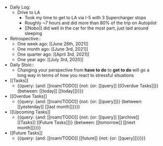 - Daily Log:
    - Drive to LA
        - Took my time to get to LA via I-5 with 3 Supercharger stops
        - Roughly ~7 hours and did more than 80% of the trip on Autopilot
        - [[Nobo]] did well in the car for the most part, just laid around sleeping
- Retrospective::
    - One week ago: [[June 26th, 2021]]
    - One month ago: [[June 3rd, 2021]]
    - One quarter ago: [[April 3rd, 2021]]
    - One year ago: [[July 3rd, 2020]]
- Daily Stoic::
    - Changing your perspective from __have to do__ to __get to do__ will go a long way in terms of how you react to stressful situations
- [[Tasks]]
    - {{query: {and: [[roam/TODO]] {not: {or: [[query]] [[Overdue Tasks]]}} {between: [[today]] [[today]]}}}}
- [[Overdue Tasks]]
    - {{query: {and: [[roam/TODO]] {not: {or: [[query]]}} {between: [[yesterday]] [[last month]]}}}}
- [[Upcoming Tasks]]
    - {{query: {and: [[roam/TODO]] {not: {or: [[query]] [[archive]] [[Tasks]] [[Future Tasks]]}} {between: [[tomorrow]] [[next month]]}}}}
- [[Future Tasks]]
    - {{query: {and: [[roam/TODO]] [[future]] {not: {or: [[query]]}}}}}
